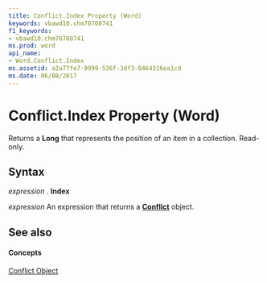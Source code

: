 ```yaml
---
title: Conflict.Index Property (Word)
keywords: vbawd10.chm78708741
f1_keywords:
- vbawd10.chm78708741
ms.prod: word
api_name:
- Word.Conflict.Index
ms.assetid: a2a77fe7-9999-536f-3df3-0464316ea1cd
ms.date: 06/08/2017
---
```



# Conflict.Index Property (Word)

Returns a  **Long** that represents the position of an item in a collection. Read-only.


## Syntax

 _expression_ . **Index**

 _expression_ An expression that returns a **[Conflict](conflict-object-word.md)** object.


## See also


#### Concepts


[Conflict Object](conflict-object-word.md)

